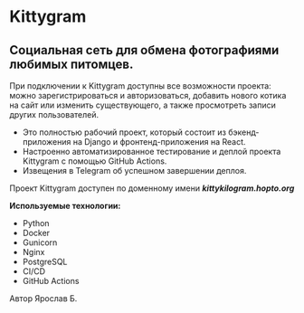 #  Kittygram

## Социальная сеть для обмена фотографиями любимых питомцев.

При подключении к Kittygram доступны все возможности проекта: можно зарегистрироваться и авторизоваться, добавить нового котика на сайт или изменить существующего, а также просмотреть записи других пользователей.

+ Это полностью рабочий проект, который состоит из бэкенд-приложения на Django и фронтенд-приложения на React.
+ Настроенно автоматизированное тестирование и деплой проекта Kittygram с помощью GitHub Actions.
+ Извещения в Telegram об успешном завершении деплоя.

Проект Kittygram доступен по доменному имени _**kittykilogram.hopto.org**_

**Используемые технологии:**
+ Python 
+ Docker
+ Gunicorn
+ Nginx
+ PostgreSQL
+ CI/CD
+ GitHub Actions


Автор Ярослав Б.
